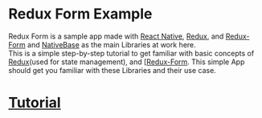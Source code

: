 # Redux Form Example
Redux Form is a sample app made with [React Native](https://github.com/facebook/react-native), [Redux](https://github.com/reactjs/react-redux), and [Redux-Form](https://github.com/erikras/redux-form) and [NativeBase](https://nativebase.io/) as the main Libraries at work here.<br />
This is a simple step-by-step tutorial to get familiar with basic concepts of [Redux](https://github.com/reactjs/react-redux)(used for state management), and [[Redux-Form](https://github.com/erikras/redux-form). This simple App should get you familiar with these Libraries and their use case. <br />
# [Tutorial](http://docs.nativebase.io/docs/StickyHeaderExample.html) <br />
